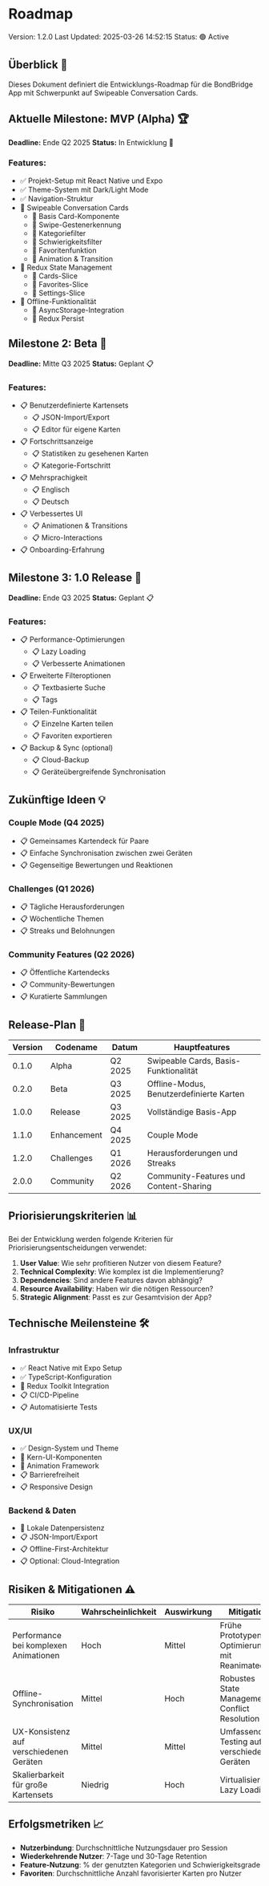 # Roadmap

Version: 1.2.0
Last Updated: 2025-03-26 14:52:15
Status: 🟢 Active

## Überblick 🔭

Dieses Dokument definiert die Entwicklungs-Roadmap für die BondBridge App mit Schwerpunkt auf Swipeable Conversation Cards.

## Aktuelle Milestone: MVP (Alpha) 🏆

**Deadline:** Ende Q2 2025
**Status:** In Entwicklung 🔄

### Features:

- ✅ Projekt-Setup mit React Native und Expo
- ✅ Theme-System mit Dark/Light Mode
- ✅ Navigation-Struktur
- 🔄 Swipeable Conversation Cards
  - 🔄 Basis Card-Komponente
  - 🔄 Swipe-Gestenerkennung
  - 🔄 Kategoriefilter
  - 🔄 Schwierigkeitsfilter
  - 🔄 Favoritenfunktion
  - 📅 Animation & Transition
- 📅 Redux State Management
  - 📅 Cards-Slice
  - 📅 Favorites-Slice
  - 📅 Settings-Slice
- 📅 Offline-Funktionalität
  - 📅 AsyncStorage-Integration
  - 📅 Redux Persist

## Milestone 2: Beta 🚀

**Deadline:** Mitte Q3 2025
**Status:** Geplant 📋

### Features:

- 📋 Benutzerdefinierte Kartensets
  - 📋 JSON-Import/Export
  - 📋 Editor für eigene Karten
- 📋 Fortschrittsanzeige
  - 📋 Statistiken zu gesehenen Karten
  - 📋 Kategorie-Fortschritt
- 📋 Mehrsprachigkeit
  - 📋 Englisch
  - 📋 Deutsch
- 📋 Verbessertes UI
  - 📋 Animationen & Transitions
  - 📋 Micro-Interactions
- 📋 Onboarding-Erfahrung

## Milestone 3: 1.0 Release 🎉

**Deadline:** Ende Q3 2025
**Status:** Geplant 📋

### Features:

- 📋 Performance-Optimierungen
  - 📋 Lazy Loading
  - 📋 Verbesserte Animationen
- 📋 Erweiterte Filteroptionen
  - 📋 Textbasierte Suche
  - 📋 Tags
- 📋 Teilen-Funktionalität
  - 📋 Einzelne Karten teilen
  - 📋 Favoriten exportieren
- 📋 Backup & Sync (optional)
  - 📋 Cloud-Backup
  - 📋 Geräteübergreifende Synchronisation

## Zukünftige Ideen 💡

### Couple Mode (Q4 2025)

- 📋 Gemeinsames Kartendeck für Paare
- 📋 Einfache Synchronisation zwischen zwei Geräten
- 📋 Gegenseitige Bewertungen und Reaktionen

### Challenges (Q1 2026)

- 📋 Tägliche Herausforderungen
- 📋 Wöchentliche Themen
- 📋 Streaks und Belohnungen

### Community Features (Q2 2026)

- 📋 Öffentliche Kartendecks
- 📋 Community-Bewertungen
- 📋 Kuratierte Sammlungen

## Release-Plan 📅

| Version | Codename    | Datum   | Hauptfeatures                            |
| ------- | ----------- | ------- | ---------------------------------------- |
| 0.1.0   | Alpha       | Q2 2025 | Swipeable Cards, Basis-Funktionalität    |
| 0.2.0   | Beta        | Q3 2025 | Offline-Modus, Benutzerdefinierte Karten |
| 1.0.0   | Release     | Q3 2025 | Vollständige Basis-App                   |
| 1.1.0   | Enhancement | Q4 2025 | Couple Mode                              |
| 1.2.0   | Challenges  | Q1 2026 | Herausforderungen und Streaks            |
| 2.0.0   | Community   | Q2 2026 | Community-Features und Content-Sharing   |

## Priorisierungskriterien 📊

Bei der Entwicklung werden folgende Kriterien für Priorisierungsentscheidungen verwendet:

1. **User Value**: Wie sehr profitieren Nutzer von diesem Feature?
2. **Technical Complexity**: Wie komplex ist die Implementierung?
3. **Dependencies**: Sind andere Features davon abhängig?
4. **Resource Availability**: Haben wir die nötigen Ressourcen?
5. **Strategic Alignment**: Passt es zur Gesamtvision der App?

## Technische Meilensteine 🛠️

### Infrastruktur

- ✅ React Native mit Expo Setup
- ✅ TypeScript-Konfiguration
- 🔄 Redux Toolkit Integration
- 📋 CI/CD-Pipeline
- 📋 Automatisierte Tests

### UX/UI

- ✅ Design-System und Theme
- 🔄 Kern-UI-Komponenten
- 🔄 Animation Framework
- 📋 Barrierefreiheit
- 📋 Responsive Design

### Backend & Daten

- 🔄 Lokale Datenpersistenz
- 📋 JSON-Import/Export
- 📋 Offline-First-Architektur
- 📋 Optional: Cloud-Integration

## Risiken & Mitigationen ⚠️

| Risiko                                  | Wahrscheinlichkeit | Auswirkung | Mitigation                                     |
| --------------------------------------- | ------------------ | ---------- | ---------------------------------------------- |
| Performance bei komplexen Animationen   | Hoch               | Mittel     | Frühe Prototypen, Optimierung mit Reanimated   |
| Offline-Synchronisation                 | Mittel             | Hoch       | Robustes State Management, Conflict Resolution |
| UX-Konsistenz auf verschiedenen Geräten | Mittel             | Mittel     | Umfassendes Testing auf verschiedenen Geräten  |
| Skalierbarkeit für große Kartensets     | Niedrig            | Hoch       | Virtualisierung, Lazy Loading                  |

## Erfolgsmetriken 📈

- **Nutzerbindung**: Durchschnittliche Nutzungsdauer pro Session
- **Wiederkehrende Nutzer**: 7-Tage und 30-Tage Retention
- **Feature-Nutzung**: % der genutzten Kategorien und Schwierigkeitsgrade
- **Favoriten**: Durchschnittliche Anzahl favorisierter Karten pro Nutzer
